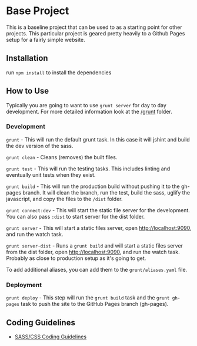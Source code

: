 # Base Project

This is a baseline project that can be used to as a starting point for other projects. This particular project is geared pretty heavily to a Github Pages setup for a fairly simple website.

## Installation

run `npm install` to install the dependencies

## How to Use

Typically you are going to want to use `grunt server` for day to day development.
For more detailed information look at the [/grunt](/grunt) folder.

### Development

`grunt` - This will run the default grunt task. In this case it will jshint and build the dev version of the sass.

`grunt clean` - Cleans (removes) the built files.

`grunt test` - This will run the testing tasks. This includes linting and eventually unit tests when they exist.

`grunt build` - This will run the production build without pushing it to the gh-pages branch. It will clean the branch, run the test, build the sass, uglify the javascript, and copy the files to the `/dist` folder.

`grunt connect:dev` - This will start the static file server for the development. You can also pass `:dist` to start server for the dist folder.

`grunt server` - This will start a static files server, open [http://localhost:9090](http://localhost:9090), and run the watch task.

`grunt server-dist` - Runs a `grunt build` and will start a static files server from the dist folder, open [http://localhost:9090](http://localhost:9090), and run the watch task. Probably as close to production setup as it's going to get.

To add additional aliases, you can add them to the `grunt/aliases.yaml` file.

### Deployment

`grunt deploy` - This step will run the `grunt build` task and the `grunt gh-pages` task to push the site to the GitHub Pages branch (gh-pages).

## Coding Guidelines

- [SASS/CSS Coding Guidelines](src/sass/README.md)
